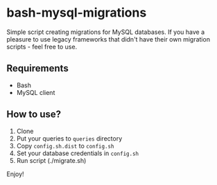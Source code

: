 # bash-mysql-migrations

Simple script creating migrations for MySQL databases.
If you have a pleasure to use legacy frameworks that didn't have their own migration scripts - feel free to use.

## Requirements

- Bash
- MySQL client

## How to use?

1. Clone
2. Put your queries to `queries` directory
3. Copy `config.sh.dist`  to `config.sh`
4. Set your database credentials in `config.sh`
5. Run script (./migrate.sh)

Enjoy!
